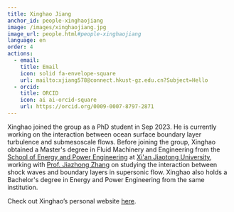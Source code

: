 ```yaml
---
title: Xinghao Jiang
anchor_id: people-xinghaojiang
image: /images/xinghaojiang.jpg
image_url: people.html#people-xinghaojiang
language: en
order: 4
actions:
  - email:
    title: Email
    icon: solid fa-envelope-square
    url: mailto:xjiang578@connect.hkust-gz.edu.cn?Subject=Hello
  - orcid:
    title: ORCID
    icon: ai ai-orcid-square
    url: https://orcid.org/0009-0007-8797-2871
---
```


Xinghao joined the group as a PhD student in Sep 2023. He is currently working on the interaction between ocean surface boundary layer turbulence and submesoscale flows. Before joining the group, Xinghao obtained a Master's degree in Fluid Machinery and Engineering from the [School of Energy and Power Engineering](http://epe.xjtu.edu.cn) at [Xi'an Jiaotong University](http://www.xjtu.edu.cn), working with [Prof. Jiazhong Zhang](https://gr.xjtu.edu.cn/web/jzzhang/1) on studying the interaction between shock waves and boundary layers in supersonic flow. Xinghao also holds a Bachelor's degree in Energy and Power Engineering from the same institution.

Check out Xinghao’s personal website [here](https://xinghaoj.github.io).
